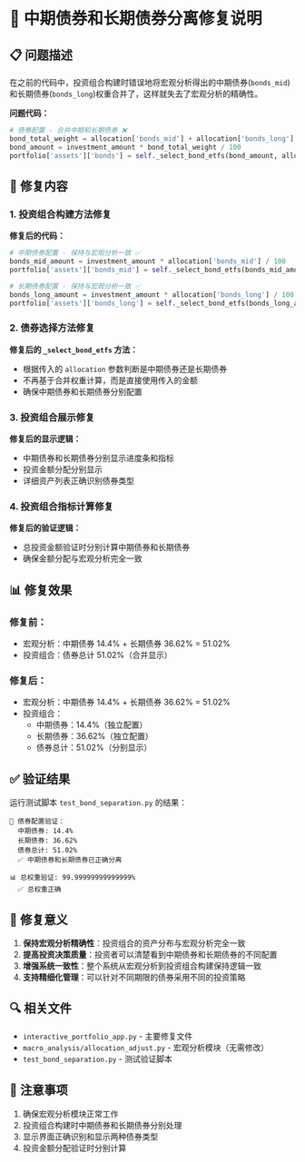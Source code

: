 # 🏦 中期债券和长期债券分离修复说明

## 📋 问题描述

在之前的代码中，投资组合构建时错误地将宏观分析得出的中期债券(`bonds_mid`)和长期债券(`bonds_long`)权重合并了，这样就失去了宏观分析的精确性。

**问题代码：**
```python
# 债券配置 - 合并中期和长期债券 ❌
bond_total_weight = allocation['bonds_mid'] + allocation['bonds_long']
bond_amount = investment_amount * bond_total_weight / 100
portfolio['assets']['bonds'] = self._select_bond_etfs(bond_amount, allocation)
```

## 🔧 修复内容

### 1. 投资组合构建方法修复

**修复后的代码：**
```python
# 中期债券配置 - 保持与宏观分析一致 ✅
bonds_mid_amount = investment_amount * allocation['bonds_mid'] / 100
portfolio['assets']['bonds_mid'] = self._select_bond_etfs(bonds_mid_amount, {'bonds_mid': allocation['bonds_mid'], 'bonds_long': 0})

# 长期债券配置 - 保持与宏观分析一致 ✅
bonds_long_amount = investment_amount * allocation['bonds_long'] / 100
portfolio['assets']['bonds_long'] = self._select_bond_etfs(bonds_long_amount, {'bonds_mid': 0, 'bonds_long': allocation['bonds_long']})
```

### 2. 债券选择方法修复

**修复后的 `_select_bond_etfs` 方法：**
- 根据传入的 `allocation` 参数判断是中期债券还是长期债券
- 不再基于合并权重计算，而是直接使用传入的金额
- 确保中期债券和长期债券分别配置

### 3. 投资组合展示修复

**修复后的显示逻辑：**
- 中期债券和长期债券分别显示进度条和指标
- 投资金额分配分别显示
- 详细资产列表正确识别债券类型

### 4. 投资组合指标计算修复

**修复后的验证逻辑：**
- 总投资金额验证时分别计算中期债券和长期债券
- 确保金额分配与宏观分析完全一致

## 📊 修复效果

### 修复前：
- 宏观分析：中期债券 14.4% + 长期债券 36.62% = 51.02%
- 投资组合：债券总计 51.02%（合并显示）

### 修复后：
- 宏观分析：中期债券 14.4% + 长期债券 36.62% = 51.02%
- 投资组合：
  - 中期债券：14.4%（独立配置）
  - 长期债券：36.62%（独立配置）
  - 债券总计：51.02%（分别显示）

## ✅ 验证结果

运行测试脚本 `test_bond_separation.py` 的结果：

```
🏦 债券配置验证：
  中期债券: 14.4%
  长期债券: 36.62%
  债券总计: 51.02%
  ✅ 中期债券和长期债券已正确分离

📊 总权重验证: 99.99999999999999%
  ✅ 总权重正确
```

## 🎯 修复意义

1. **保持宏观分析精确性**：投资组合的资产分布与宏观分析完全一致
2. **提高投资决策质量**：投资者可以清楚看到中期债券和长期债券的不同配置
3. **增强系统一致性**：整个系统从宏观分析到投资组合构建保持逻辑一致
4. **支持精细化管理**：可以针对不同期限的债券采用不同的投资策略

## 🔍 相关文件

- `interactive_portfolio_app.py` - 主要修复文件
- `macro_analysis/allocation_adjust.py` - 宏观分析模块（无需修改）
- `test_bond_separation.py` - 测试验证脚本

## 📝 注意事项

1. 确保宏观分析模块正常工作
2. 投资组合构建时中期债券和长期债券分别处理
3. 显示界面正确识别和显示两种债券类型
4. 投资金额分配验证时分别计算
